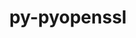 ---
title: "py-pyopenssl"
layout: cache
categories: [package, develop-2024-03-10]
meta: {"versions": ["23.2.0"], "compilers": ["gcc@=11.4.0", "gcc@=9.4.0"], "oss": ["ubuntu20.04", "ubuntu22.04"], "platforms": ["linux"], "targets": ["neoverse_v1", "neoverse_v2", "ppc64le", "x86_64_v3"], "stacks": ["e4s", "e4s-neoverse-v2", "e4s-neoverse_v1", "e4s-power", "root"], "num_specs": 4, "num_specs_by_stack": {"e4s-power": 1, "root": 4, "e4s-neoverse_v1": 1, "e4s-neoverse-v2": 1, "e4s": 1}}
spec_details: [{"hash": "s4jaouujlyhk3wdcnsvqs2xvalnrhkuc", "compiler": "gcc@=9.4.0", "versions": ["23.2.0"], "os": "ubuntu20.04", "platform": "linux", "target": "ppc64le", "variants": ["build_system=python_pip"], "stacks": ["e4s-power", "root"], "size": "-", "tarball": "https://binaries.spack.io/develop-2024-03-10/build_cache/linux-ubuntu20.04-ppc64le/gcc-9.4.0/py-pyopenssl-23.2.0/linux-ubuntu20.04-ppc64le-gcc-9.4.0-py-pyopenssl-23.2.0-s4jaouujlyhk3wdcnsvqs2xvalnrhkuc.spack"}, {"hash": "j2m73qjhlnek7hoafnrbm6iur452gn5f", "compiler": "gcc@=11.4.0", "versions": ["23.2.0"], "os": "ubuntu22.04", "platform": "linux", "target": "neoverse_v1", "variants": ["build_system=python_pip"], "stacks": ["root", "e4s-neoverse_v1"], "size": "-", "tarball": "https://binaries.spack.io/develop-2024-03-10/build_cache/linux-ubuntu22.04-neoverse_v1/gcc-11.4.0/py-pyopenssl-23.2.0/linux-ubuntu22.04-neoverse_v1-gcc-11.4.0-py-pyopenssl-23.2.0-j2m73qjhlnek7hoafnrbm6iur452gn5f.spack"}, {"hash": "z3regyc5mtndri2f5xq6npc2wrf5hwwg", "compiler": "gcc@=11.4.0", "versions": ["23.2.0"], "os": "ubuntu22.04", "platform": "linux", "target": "neoverse_v2", "variants": ["build_system=python_pip"], "stacks": ["e4s-neoverse-v2", "root"], "size": "-", "tarball": "https://binaries.spack.io/develop-2024-03-10/build_cache/linux-ubuntu22.04-neoverse_v2/gcc-11.4.0/py-pyopenssl-23.2.0/linux-ubuntu22.04-neoverse_v2-gcc-11.4.0-py-pyopenssl-23.2.0-z3regyc5mtndri2f5xq6npc2wrf5hwwg.spack"}, {"hash": "u4rumxylpmlqnkajpoi2mlf4fcgqigkl", "compiler": "gcc@=11.4.0", "versions": ["23.2.0"], "os": "ubuntu22.04", "platform": "linux", "target": "x86_64_v3", "variants": ["build_system=python_pip"], "stacks": ["root", "e4s"], "size": "-", "tarball": "https://binaries.spack.io/develop-2024-03-10/build_cache/linux-ubuntu22.04-x86_64_v3/gcc-11.4.0/py-pyopenssl-23.2.0/linux-ubuntu22.04-x86_64_v3-gcc-11.4.0-py-pyopenssl-23.2.0-u4rumxylpmlqnkajpoi2mlf4fcgqigkl.spack"}]
---